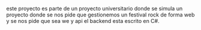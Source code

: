 este proyecto es parte de un proyecto universitario donde se simula un proyecto donde se nos pide que gestionemos un festival rock de forma web y se nos pide que sea we y api el backend esta escrito en C#.
